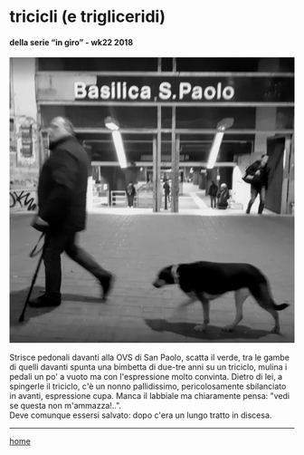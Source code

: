 # tricicli (e trigliceridi)    

#### della serie “in giro” - wk22 2018 
![](/interarete022.png "Metro B, San Paolo - coppie") 

Strisce pedonali davanti alla OVS di San Paolo, scatta il verde, tra le gambe di quelli davanti  spunta una bimbetta di due-tre anni su un triciclo, mulina i pedali un po' a vuoto ma con l'espressione molto convinta. Dietro di lei, a spingerle il triciclo, c'è un nonno pallidissimo, pericolosamente sbilanciato in avanti, espressione cupa. Manca il labbiale ma chiaramente pensa: "vedi se questa non m'ammazza!..".  
Deve comunque essersi salvato: dopo c'era un lungo tratto in discesa.  

---  
[home](/interarete.md) 

